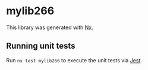 # mylib266

This library was generated with [Nx](https://nx.dev).

## Running unit tests

Run `nx test mylib266` to execute the unit tests via [Jest](https://jestjs.io).
